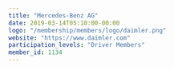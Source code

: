 ```yaml
---
title: "Mercedes-Benz AG"
date: 2019-03-14T05:10:00-00:00
logo: "/membership/members/logo/daimler.png"
website: "https://www.daimler.com"
participation_levels: "Driver Members"
member_id: 1134
---
```

